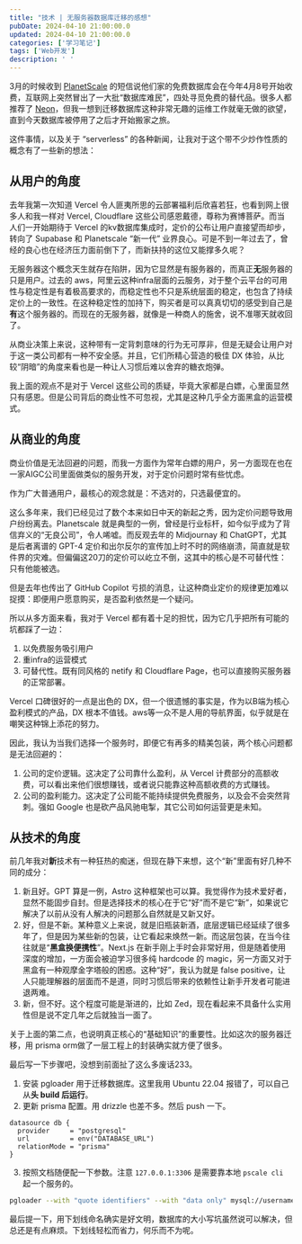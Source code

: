 ```yaml
---
title: "技术 | 无服务器数据库迁移的感想"
pubDate: 2024-04-10 21:00:00.0
updated: 2024-04-10 21:00:00.0
categories: ['学习笔记']
tags: ['Web开发']
description: ' '
---
```


3月的时候收到 [PlanetScale](https://planetscale.com/) 的短信说他们家的免费数据库会在今年4月8号开始收费，互联网上突然冒出了一大批“数据库难民”，四处寻觅免费的替代品。很多人都推荐了 [Neon](https://neon.tech/)，但我一想到迁移数据库这种非常无趣的运维工作就毫无做的欲望，直到今天数据库被停用了之后才开始搬家之旅。

这件事情，以及关于 “serverless” 的各种新闻，让我对于这个带不少炒作性质的概念有了一些新的想法：

## 从用户的角度

去年我第一次知道 Vercel 令人匪夷所思的云部署福利后欣喜若狂，也看到网上很多人和我一样对 Vercel, Cloudflare 这些公司感恩戴德，尊称为赛博菩萨。而当人们一开始期待于 Vercel 的kv数据库集成时，定价的公布让用户直接望而却步，转向了 Supabase 和 Planetscale “新一代” 业界良心。可是不到一年过去了，曾经的良心也在经济压力面前倒下了，而新扶持的这位又能撑多久呢？

无服务器这个概念天生就存在陷阱，因为它显然是有服务器的，而真正**无**服务器的只是用户。过去的 aws，阿里云这种infra层面的云服务，对于整个云平台的可用性与稳定性是有着极高要求的，而稳定性也不只是系统层面的稳定，也包含了持续定价上的一致性。在这种稳定性的加持下，购买者是可以真真切切的感受到自己是**有**这个服务器的。而现在的无服务器，就像是一种商人的施舍，说不准哪天就收回了。

从商业决策上来说，这种带有一定背刺意味的行为无可厚非，但是无疑会让用户对于这一类公司都有一种不安全感。并且，它们所精心营造的极佳 DX 体验，从比较“阴暗”的角度来看也是一种让人习惯后难以舍弃的糖衣炮弹。

我上面的观点不是对于 Vercel 这些公司的质疑，毕竟大家都是白嫖，心里面显然只有感恩。但是公司背后的商业性不可忽视，尤其是这种几乎全方面黑盒的运营模式。

## 从商业的角度

商业价值是无法回避的问题，而我一方面作为常年白嫖的用户，另一方面现在也在一家AIGC公司里面做类似的服务开发，对于定价问题时常有些忧虑。

作为广大普通用户，最核心的观念就是：不选对的，只选最便宜的。

这么多年来，我们已经见过了数个本来如日中天的新起之秀，因为定价问题导致用户纷纷离去。Planetscale 就是典型的一例，曾经是行业标杆，如今似乎成为了背信弃义的“无良公司”，令人唏嘘。而反观去年的 Midjournay 和 ChatGPT，尤其是后者离谱的 GPT-4 定价和出尔反尔的宣传加上时不时的网络崩溃，简直就是软件界的灾难。但偏偏这20刀的定价可以屹立不倒，这其中的核心是不可替代性：只有他能被选。

但是去年也传出了 GitHub Copilot 亏损的消息，让这种商业定价的规律更加难以捉摸：即便用户愿意购买，是否盈利依然是一个疑问。

所以从多方面来看，我对于 Vercel 都有着十足的担忧，因为它几乎把所有可能的坑都踩了一边：

1. 以免费服务吸引用户
2. 重infra的运营模式
3. 可替代性。既有同风格的 netify 和 Cloudflare Page，也可以直接购买服务器的正常部署。

Vercel 口碑很好的一点是出色的 DX，但一个很遗憾的事实是，作为以B端为核心盈利模式的产品，DX 根本不值钱。aws等一众不是人用的导航界面，似乎就是在嘲笑这种锦上添花的努力。

因此，我认为当我们选择一个服务时，即便它有再多的精美包装，两个核心问题都是无法回避的：

1. 公司的定价逻辑。这决定了公司靠什么盈利，从 Vercel 计费部分的高额收费，可以看出来他们很想赚钱，或者说只能靠这种高额收费的方式赚钱。
2. 公司的盈利能力。这决定了公司能不能持续提供免费服务，以及会不会突然背刺。强如 Google 也是砍产品风驰电掣，其它公司如何运营更是未知。



## 从技术的角度

前几年我对**新**技术有一种狂热的痴迷，但现在静下来想，这个“新”里面有好几种不同的成分：

1. 新且好。GPT 算是一例，Astro 这种框架也可以算。我觉得作为技术爱好者，显然不能固步自封。但是选择技术的核心在于它“好”而不是它“新”，如果说它解决了以前从没有人解决的问题那么自然就是又新又好。
2. 好，但是不新。某种意义上来说，就是旧瓶装新酒，底层逻辑已经延续了很多年了，但是因为某些新的包装，让它看起来焕然一新。而这层包装，在当今往往就是“**黑盒换便携性**”。Next.js 在新手刚上手时会非常好用，但是随着使用深度的增加，一方面会被迫学习很多纯 hardcode 的 magic，另一方面又对于黑盒有一种观摩金字塔般的困惑。这种“好”，我认为就是 false positive，让人只能理解器的层面而不是道，同时习惯后带来的依赖性让新手开发者可能进退两难。
3. 新，但不好。这个程度可能是渐进的，比如 Zed，现在看起来不具备什么实用性但是说不定几年之后就独当一面了。

关于上面的第二点，也说明真正核心的“基础知识”的重要性。比如这次的服务器迁移，用 prisma orm做了一层工程上的封装确实就方便了很多。

最后写一下步骤吧，没想到前面扯了这么多废话233。

1. 安装 pgloader 用于迁移数据库。这里我用 Ubuntu 22.04 报错了，可以自己从**头 build 后运行**。
2. 更新 prisma 配置。用 drizzle 也差不多。然后 push 一下。

```prisma
datasource db {
  provider     = "postgresql"
  url          = env("DATABASE_URL")
  relationMode = "prisma"
}
```

3. 按照文档随便配一下参数。注意 `127.0.0.1:3306` 是需要靠本地 `pscale cli` 起一个服务的。

```zsh
pgloader --with "quote identifiers" --with "data only" mysql://username:planet_scale_password@127.0.0.1:3306/database_name "postgres://alex:endpoint=ep-cool-darkness-123456;AbC123dEf@ep-cool-darkness-123456.us-east-2.aws.neon.tech/dbname?sslmode=require"
```

最后提一下，用下划线命名确实是好文明，数据库的大小写坑虽然说可以解决，但总还是有点麻烦。下划线轻松而省力，何乐而不为呢。
